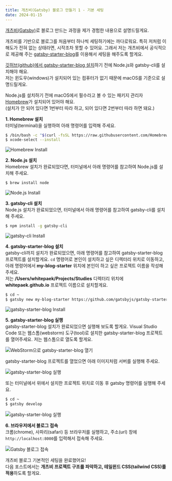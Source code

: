 ```yaml
---
title: 개츠비(Gatsby) 블로그 만들기 1 - 기본 세팅
date: 2024-01-15
---
```


[개츠비(Gatsby)](https://www.gatsbyjs.com/)로 블로그 만드는 과정을 제가 경험한 내용으로 설명드릴게요.

개츠비를 기반으로 블로그를 처음부터 하나씩 세팅하기에는 까다로워요. 특히 저처럼 이해도가 전혀 없는 상태라면, 시작조차 못할 수 있어요.
그래서 저는 개츠비에서 공식적으로 제공해 주는 [gatsby-starter-blog](https://www.gatsbyjs.com/starters/gatsbyjs/gatsby-starter-blog)를 이용해서 세팅을 해주도록 할게요.

[깃허브(github)에서 gatsby-starter-blog 설치](https://github.com/gatsbyjs/gatsby-starter-blog)하기 전에 Node.js와 gatsby-cli를 설치해야 해요.   
저는 윈도우(windows)가 설치되어 있는 컴퓨터가 없기 때문에 macOS를 기준으로 설명드릴게요.

Node.js를 설치하기 전에 macOS에서 필수라고 볼 수 있는 패키지 관리자 [Homebrew](https://brew.sh/ko/)가 설치되어 있어야 해요.   
(설치가 안 되어 있다면 1번부터 따라 하고, 되어 있다면 2번부터 따라 하면 돼요.)

**1. Homebrew 설치**   
터미널(terminal)을 실행하여 아래 명령어를 입력해 주세요.

```bash
$ /bin/bash -c "$(curl -fsSL https://raw.githubusercontent.com/Homebrew/install/HEAD/install.sh)"
$ xcode-select --install
```
![Homebrew Install](./images/homebrew-install.png)

**2. Node.js 설치**   
Homebrew 설치가 완료되었다면, 터미널에서 아래 명령어를 참고하여 Node.js를 설치해 주세요.

```bash
$ brew install node
```
![Node.js Install](./images/node-install.png)

**3. gatsby-cli 설치**   
Node.js 설치가 완료되었으면, 터미널에서 아래 명령어를 참고하여 gatsby-cli를 설치해 주세요.

```bash
$ npm install -g gatsby-cli
```
![gatsby-cli Install](./images/gatsby-cli-install.png)

**4. gatsby-starter-blog 설치**   
gatsby-cli까지 설치가 완료되었으면, 아래 명령어를 참고하여 gatsby-starter-blog 프로젝트를 설치할게요.
`cd` 명령어로 본인이 설치하고 싶은 디렉터리 위치로 이동하고, 아래 명령어에서 **my-blog-starter** 위치에 본인이 하고 싶은 프로젝트 이름을 작성해 주세요.   
저는 **/Users/whitepaek/Projects/Studies** 디렉터리 위치에 **whitepaek.github.io** 프로젝트 이름으로 설치할게요.

```bash
$ cd ~
$ gatsby new my-blog-starter https://github.com/gatsbyjs/gatsby-starter-blog
```
![gatsby-starter-blog Install](./images/gatsby-starter-blog-install.png)

**5. gatsby-starter-blog 실행**   
gatsby-starter-blog 설치가 완료되었으면 실행해 보도록 할게요.
Visual Studio Code 또는 웹스톰(webstorm) 도구(tool)로 설치한 gatsby-starter-blog 프로젝트를 열어주세요.
저는 웹스톰으로 열도록 할게요.

![WebStorm으로 gatsby-starter-blog 열기](./images/webstorm-blog-open.png)

gatsby-starter-blog 프로젝트를 열었으면 아래 이미지처럼 서버를 실행해 주세요.

![gatsby-starter-blog 실행](./images/gatsby-develop-run.png)

또는 터미널에서 위에서 설치한 프로젝트 위치로 이동 후 gatsby 명령어를 실행해 주세요.

```bash
$ cd ~
$ gatsby develop
```
![gatsby-starter-blog 실행](./images/gatsby-develop-command.png)

**6. 브라우저에서 블로그 접속**   
크롬(chrome), 사파리(safari) 등 브라우저를 실행하고, 주소(url) 창에 `http://localhost:8000`를 입력해서 접속해 주세요.

![Gatsby 블로그 접속](./images/gatsby-blog-url.png)

개츠비 블로그 기본적인 세팅을 완료했어요!   
다음 포스트에서는 **개츠비 프로젝트 구조를 파악하고, 테일윈드 CSS(tailwind CSS)를 적용**하도록 할게요.